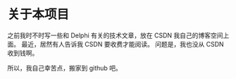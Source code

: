 # 关于本项目

之前我时不时写一些和 Delphi 有关的技术文章，放在 CSDN 我自己的博客空间上面。
最近，居然有人告诉我 CSDN 要收费才能阅读。
问题是，我也没从 CSDN 收到钱啊。

所以，我自己幸苦点，搬家到 github 吧。